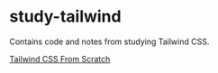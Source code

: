 # study-tailwind

Contains code and notes from studying Tailwind CSS.

[Tailwind CSS From Scratch](./tailwind-from-scratch/)
